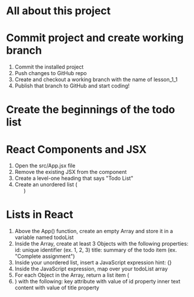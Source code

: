 # All about this project 
# Commit project and create working branch
  1. Commit the installed project
  2. Push changes to GitHub repo
  3. Create and checkout a working branch with the name of lesson_1_1
  4. Publish that branch to GitHub and start coding!

# Create the beginnings of the todo list

# React Components and JSX
  1. Open the src/App.jsx file
  2. Remove the existing JSX from the component
  3. Create a level-one heading that says "Todo List"
  4. Create an unordered list (<ul>)

# Lists in React
  1. Above the App() function, create an empty Array and store it in a variable named todoList
  2. Inside the Array, create at least 3 Objects with the following properties:
      id: unique identifier (ex. 1, 2, 3)
      title: summary of the todo item (ex. "Complete assignment")
  3. Inside your unordered list, insert a JavaScript expression
      hint: {}
  4. Inside the JavaScript expression, map over your todoList array
  5. For each Object in the Array, return a list item (<li>) with the following:
      key attribute with value of id property
      inner text content with value of title property
